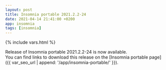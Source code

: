 ```yaml
---
layout: post
title: Insomnia portable 2021.2.2-24
date: 2021-04-14 21:41:00 +0200
app: insomnia
tags: [insomnia]
---
```

{% include vars.html %}

Release of Insomnia portable 2021.2.2-24 is now available.<br />
You can find links to download this release on the [Insomnia portable page]({{ var_seo_url | append: '/app/insomnia-portable/' }}).
